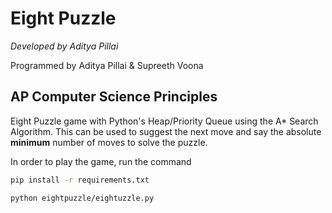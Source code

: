 # Eight Puzzle

*Developed by Aditya Pillai*

Programmed by Aditya Pillai & Supreeth Voona

## AP Computer Science Principles

Eight Puzzle game with Python's Heap/Priority Queue using the A* Search Algorithm. This can be used to suggest the next move and say the absolute **minimum** number of moves to solve the puzzle.

In order to play the game, run the command

```bash
pip install -r requirements.txt

python eightpuzzle/eightuzzle.py
```